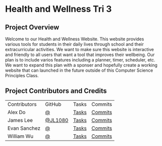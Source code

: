 # Health and Wellness Tri 3
## Project Overview
Welcome to our Health and Wellness Website. This website provides various tools for students in their daily lives through school and their extracurricular activities. We want to make sure this website is interactive and friendly to all users that want a tool that improves their wellbeing. Our plan is to include varios features including a planner, timer, scheduler, etc. We want to expand this plan with a sponser and hopefully create a working website that can launched in the future outside of this Computer Science Principles Class. 
## Project Contributors and Credits


<table>
    <tr>
        <td>Contributors</td>
        <td>GitHub</td>
        <td>Tasks</td>
        <td>Commits</td>
    </tr>
    <tr>
        <td>Alex Do</td>
        <td><a href="">@</a></td>
        <td><a href="">Tasks</a></td>
        <td><a href="">Commits</a></td>
    </tr>
    <tr>
        <td>James Lee</td>
        <td><a href="">@JL1080</a></td>
        <td><a href="">Tasks</a></td>
        <td><a href="">Commits</a></td>
    </tr>
    <tr>
        <td>Evan Sanchez</td>
        <td><a href="">@</a></td>
        <td><a href="">Tasks</a></td>
        <td><a href="">Commits</a></td>
    </tr>
     <tr>
        <td>William Wu</td>
        <td><a href="">@</a></td>
        <td><a href="">Tasks</a></td>
        <td><a href="">Commits</a></td>
    </tr> 
  
</table>
